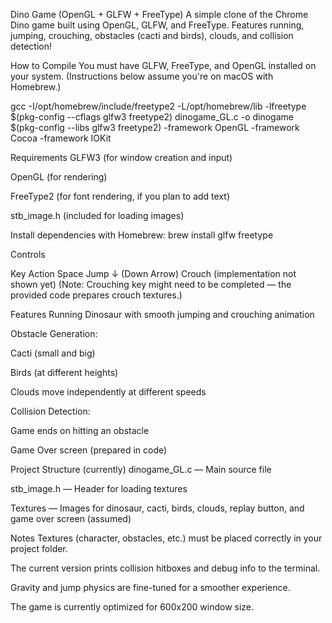 Dino Game (OpenGL + GLFW + FreeType)
A simple clone of the Chrome Dino game built using OpenGL, GLFW, and FreeType.
Features running, jumping, crouching, obstacles (cacti and birds), clouds, and collision detection!

How to Compile
You must have GLFW, FreeType, and OpenGL installed on your system.
(Instructions below assume you're on macOS with Homebrew.)

gcc -I/opt/homebrew/include/freetype2 -L/opt/homebrew/lib -lfreetype \
    $(pkg-config --cflags glfw3 freetype2) dinogame_GL.c -o dinogame \
    $(pkg-config --libs glfw3 freetype2) -framework OpenGL -framework Cocoa -framework IOKit

Requirements
GLFW3 (for window creation and input)

OpenGL (for rendering)

FreeType2 (for font rendering, if you plan to add text)

stb_image.h (included for loading images)

Install dependencies with Homebrew:
brew install glfw freetype

Controls

Key	Action
Space	Jump
↓ (Down Arrow)	Crouch (implementation not shown yet)
(Note: Crouching key might need to be completed — the provided code prepares crouch textures.)

Features
Running Dinosaur with smooth jumping and crouching animation

Obstacle Generation:

Cacti (small and big)

Birds (at different heights)

Clouds move independently at different speeds

Collision Detection:

Game ends on hitting an obstacle

Game Over screen (prepared in code)

Project Structure (currently)
dinogame_GL.c — Main source file

stb_image.h — Header for loading textures

Textures — Images for dinosaur, cacti, birds, clouds, replay button, and game over screen (assumed)

Notes
Textures (character, obstacles, etc.) must be placed correctly in your project folder.

The current version prints collision hitboxes and debug info to the terminal.

Gravity and jump physics are fine-tuned for a smoother experience.

The game is currently optimized for 600x200 window size.
